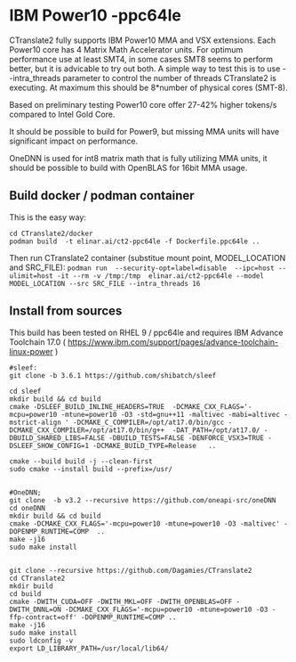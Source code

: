 # IBM Power10 -ppc64le

CTranslate2 fully supports IBM Power10 MMA and VSX extensions. Each Power10 core has 4 Matrix Math Accelerator units. For optimum performance use at least SMT4, in some cases SMT8 seems to perform better, but it is advicable to try out both. A simple way to test this is to use --intra_threads parameter to control the number of threads CTranslate2 is executing. At maximum this should be 8*number of physical cores (SMT-8).

Based on preliminary testing Power10 core offer 27-42% higher tokens/s compared to Intel Gold Core.

It should be possible to build for Power9, but missing MMA units will have significant impact on performance.

OneDNN is used for int8 matrix math that is fully utilizing MMA units, it should be possible to build with OpenBLAS for 16bit MMA usage.

## Build docker / podman container

This is the easy way:
```git clone --recursive https://github.com/OpenNMT/CTranslate2/
cd CTranslate2/docker
podman build  -t elinar.ai/ct2-ppc64le -f Dockerfile.ppc64le ..

```

Then run CTranslate2 container (substitue mount point, MODEL_LOCATION and SRC_FILE):
```podman run  --security-opt=label=disable  --ipc=host --ulimit=host -it --rm -v /tmp:/tmp  elinar.ai/ct2-ppc64le --model MODEL_LOCATION --src SRC_FILE --intra_threads 16```

## Install from sources
This build has been tested on RHEL 9 / ppc64le and requires IBM Advance Toolchain 17.0 ( https://www.ibm.com/support/pages/advance-toolchain-linux-power )
```
#sleef:
git clone -b 3.6.1 https://github.com/shibatch/sleef

cd sleef
mkdir build && cd build
cmake -DSLEEF_BUILD_INLINE_HEADERS=TRUE  -DCMAKE_CXX_FLAGS='-mcpu=power10 -mtune=power10 -O3 -std=gnu++11 -maltivec -mabi=altivec -mstrict-align ' -DCMAKE_C_COMPILER=/opt/at17.0/bin/gcc -DCMAKE_CXX_COMPILER=/opt/at17.0/bin/g++  -DAT_PATH=/opt/at17.0/ -DBUILD_SHARED_LIBS=FALSE -DBUILD_TESTS=FALSE -DENFORCE_VSX3=TRUE -DSLEEF_SHOW_CONFIG=1 -DCMAKE_BUILD_TYPE=Release   ..

cmake --build build -j --clean-first
sudo cmake --install build --prefix=/usr/


#OneDNN;
git clone  -b v3.2 --recursive https://github.com/oneapi-src/oneDNN
cd oneDNN
mkdir build && cd build
cmake -DCMAKE_CXX_FLAGS='-mcpu=power10 -mtune=power10 -O3 -maltivec' -DOPENMP_RUNTIME=COMP  ..
make -j16
sudo make install


git clone --recursive https://github.com/Dagamies/CTranslate2
cd CTranslate2
mkdir build
cd build
cmake -DWITH_CUDA=OFF -DWITH_MKL=OFF -DWITH_OPENBLAS=OFF -DWITH_DNNL=ON -DCMAKE_CXX_FLAGS='-mcpu=power10 -mtune=power10 -O3 -ffp-contract=off' -DOPENMP_RUNTIME=COMP ..
make -j16
sudo make install
sudo ldconfig -v
export LD_LIBRARY_PATH=/usr/local/lib64/

```
